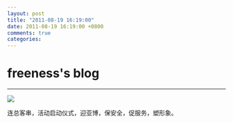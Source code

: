 ```yaml
---
layout: post
title: "2011-08-19 16:19:00"
date: 2011-08-19 16:19:00 +0800
comments: true
categories: 
---
```


# freeness's blog

----------

![](http://okqmqrbgo.bkt.clouddn.com/201108191619001.jpg)

>
连总客串，活动启动仪式，迎亚博，保安全，促服务，塑形象。